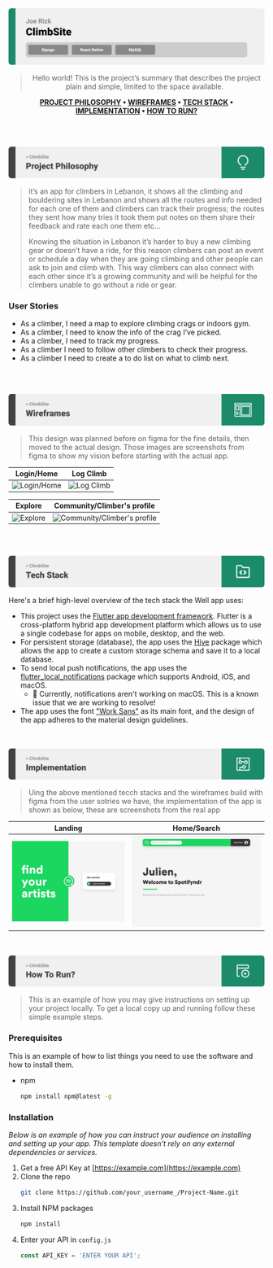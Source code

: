 <img src="./readme/title1.svg"/>

<div align="center">

> Hello world! This is the project’s summary that describes the project plain and simple, limited to the space available.  

**[PROJECT PHILOSOPHY](https://github.com/joeri2k/ClimbSite#-project-philosophy) • [WIREFRAMES](https://github.com/joeri2k/ClimbSite#-wireframes) • [TECH STACK](https://github.com/joeri2k/ClimbSite#-tech-stack) • [IMPLEMENTATION](https://github.com/joeri2k/ClimbSite#-impplementation) • [HOW TO RUN?](https://github.com/joeri2k/ClimbSite#-how-to-run)**

</div>

<br><br>


<img src="./readme/title2.svg"/>

> it’s an app for climbers in Lebanon, it shows all the climbing and bouldering sites in Lebanon and shows all the routes and info needed for each one of them and climbers can track their progress; the routes they sent how many tries it took them put notes on them share their feedback and rate each one them etc…
> 
> Knowing the situation in Lebanon it’s harder to buy a new climbing gear or doesn’t have a ride, for this reason climbers can post an event or schedule a day when they are going climbing and other people can ask to join and climb with. This way climbers can also connect with each other since it’s a growing community and will be helpful for the climbers unable to go without a ride or gear.




### User Stories
- As a climber, I need a map to explore climbing crags or indoors gym.
- As a climber, I need to know the info of the crag I’ve picked.
- As a climber, I need to track my progress.
- As a climber I need to follow other climbers to check their progress.
- As a climber I need to create a to do list on what to climb next.

<br><br>

<img src="./readme/title3.svg"/>

> This design was planned before on figma for the fine details, then moved to the actual design.
Those images are screenshots from figma to show my vision before starting with the actual app.

| Login/Home  | Log Climb  |
| -----------------| -----|
| ![Login/Home](https://github.com/joeri2k/ClimbSite/blob/master/readme/figma1.png) | ![Log Climb](https://github.com/joeri2k/ClimbSite/blob/master/readme/figma2.png) |

| Explore  | Community/Climber's profile  |
| -----------------| -----|
| ![Explore](https://github.com/joeri2k/ClimbSite/blob/master/readme/figma3.png) | ![Community/Climber's profile](https://github.com/joeri2k/ClimbSite/blob/master/readme/figma5.png) |


<br><br>

<img src="./readme/title4.svg"/>

Here's a brief high-level overview of the tech stack the Well app uses:

- This project uses the [Flutter app development framework](https://flutter.dev/). Flutter is a cross-platform hybrid app development platform which allows us to use a single codebase for apps on mobile, desktop, and the web.
- For persistent storage (database), the app uses the [Hive](https://hivedb.dev/) package which allows the app to create a custom storage schema and save it to a local database.
- To send local push notifications, the app uses the [flutter_local_notifications](https://pub.dev/packages/flutter_local_notifications) package which supports Android, iOS, and macOS.
  - 🚨 Currently, notifications aren't working on macOS. This is a known issue that we are working to resolve!
- The app uses the font ["Work Sans"](https://fonts.google.com/specimen/Work+Sans) as its main font, and the design of the app adheres to the material design guidelines.



<br><br>
<img src="./readme/title5.svg"/>

> Uing the above mentioned tecch stacks and the wireframes build with figma from the user sotries we have, the implementation of the app is shown as below, these are screenshots from the real app

| Landing  | Home/Search  |
| -----------------| -----|
| ![Landing](https://github.com/julescript/spotifyndr/blob/master/demo/Landing_Page.jpg) | ![Home/Search](https://github.com/julescript/spotifyndr/blob/master/demo/Search_Page.jpg) |


<br><br>
<img src="./readme/title6.svg"/>


> This is an example of how you may give instructions on setting up your project locally.
To get a local copy up and running follow these simple example steps.

### Prerequisites

This is an example of how to list things you need to use the software and how to install them.
* npm
  ```sh
  npm install npm@latest -g
  ```

### Installation

_Below is an example of how you can instruct your audience on installing and setting up your app. This template doesn't rely on any external dependencies or services._

1. Get a free API Key at [https://example.com](https://example.com)
2. Clone the repo
   ```sh
   git clone https://github.com/your_username_/Project-Name.git
   ```
3. Install NPM packages
   ```sh
   npm install
   ```
4. Enter your API in `config.js`
   ```js
   const API_KEY = 'ENTER YOUR API';
   ```


